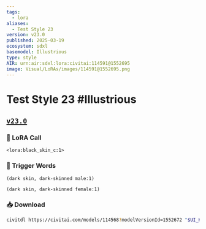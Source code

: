 ```yaml
---
tags:
  - lora
aliases:
  - Test Style 23
version: v23.0
published: 2025-03-19
ecosystem: sdxl
basemodel: Illustrious
type: style
AIR: urn:air:sdxl:lora:civitai:114591@1552695
image: Visual/LoRAs/images/114591@1552695.png
---
```


# Test Style 23 #Illustrious

## [`v23.0`][v23.0]

### 🧩 LoRA Call

```
<lora:black_skin_c:1>
```

### 🔑 Trigger Words

```
(dark skin, dark-skinned male:1)
```

```
(dark skin, dark-skinned female:1)
```

### 📥 Download

```bash
civitdl https://civitai.com/models/114568?modelVersionId=1552672 "$UI_HOME"/models/Lora
```

[v23.0]:https://civitai.com/models/114568?modelVersionId=1552672
